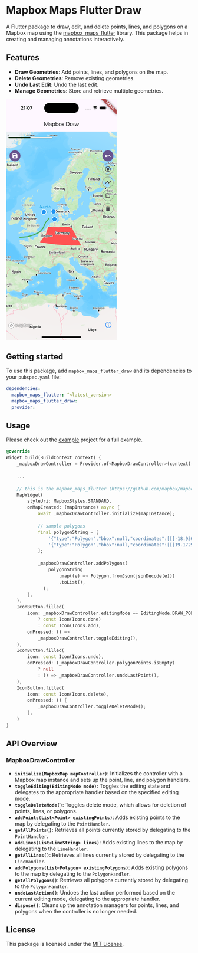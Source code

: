 <!--
This README describes the package. If you publish this package to pub.dev,
this README's contents appear on the landing page for your package.

For information about how to write a good package README, see the guide for
[writing package pages](https://dart.dev/tools/pub/writing-package-pages).

For general information about developing packages, see the Dart guide for
[creating packages](https://dart.dev/guides/libraries/create-packages)
and the Flutter guide for
[developing packages and plugins](https://flutter.dev/to/develop-packages).
-->

# Mapbox Maps Flutter Draw

A Flutter package to draw, edit, and delete points, lines, and polygons on a Mapbox map using the [mapbox_maps_flutter](https://github.com/mapbox/mapbox-maps-flutter) library. This package helps in creating and managing annotations interactively.

## Features

- **Draw Geometries**: Add points, lines, and polygons on the map.
- **Delete Geometries**: Remove existing geometries.
- **Undo Last Edit**: Undo the last edit.
- **Manage Geometries**: Store and retrieve multiple geometries.


<img width="300px" src="https://github.com/felixerdy/mapbox-maps-flutter-draw/blob/main/doc/example.png?raw=true" />

## Getting started

To use this package, add `mapbox_maps_flutter_draw` and its dependencies to your `pubspec.yaml` file:

```yaml
dependencies:
  mapbox_maps_flutter: ^<latest_version>
  mapbox_maps_flutter_draw:
  provider:
```

## Usage

Please check out the [example](./example/) project for a full example.

```dart
@override
Widget build(BuildContext context) {
    _mapboxDrawController = Provider.of<MapboxDrawController>(context);

    ...

    // this is the mapbox_maps_flutter (https://github.com/mapbox/mapbox-maps-flutter) map
    MapWidget(
        styleUri: MapboxStyles.STANDARD,
        onMapCreated: (mapInstance) async {
            await _mapboxDrawController.initialize(mapInstance);

            // sample polygons
            final polygonString = [
                '{"type":"Polygon","bbox":null,"coordinates":[[[-18.930236903430682,65.54258945880892],[-41.305603332322534,56.12495372403541],[-23.143507455464942,47.51318115957886],[-13.42744079577011,50.491865810367415]]]}',
                '{"type":"Polygon","bbox":null,"coordinates":[[[19.172957996449043,49.30508658266342],[12.380430916160435,33.47371340190411],[-2.592100951914972,35.36674553163404],[0.04248170102297877,51.60826115068258]]]}'
            ];

            _mapboxDrawController.addPolygons(
                polygonString
                    .map((e) => Polygon.fromJson(jsonDecode(e)))
                    .toList(),
              );
        },
    ),
    IconButton.filled(
        icon: _mapboxDrawController.editingMode == EditingMode.DRAW_POLYGON
            ? const Icon(Icons.done)
            : const Icon(Icons.add),
        onPressed: () =>
            _mapboxDrawController.toggleEditing(),
    ),
    IconButton.filled(
        icon: const Icon(Icons.undo),
        onPressed: (_mapboxDrawController.polygonPoints.isEmpty)
            ? null
            : () => _mapboxDrawController.undoLastPoint(),
    ),
    IconButton.filled(
        icon: const Icon(Icons.delete),
        onPressed: () {
            _mapboxDrawController.toggleDeleteMode();
        },
    )
}
```

## API Overview

### MapboxDrawController
- **`initialize(MapboxMap mapController)`**: Initializes the controller with a Mapbox map instance and sets up the point, line, and polygon handlers.
- **`toggleEditing(EditingMode mode)`**: Toggles the editing state and delegates to the appropriate handler based on the specified editing mode.
- **`toggleDeleteMode()`**: Toggles delete mode, which allows for deletion of points, lines, or polygons.
- **`addPoints(List<Point> existingPoints)`**: Adds existing points to the map by delegating to the `PointHandler`.
- **`getAllPoints()`**: Retrieves all points currently stored by delegating to the `PointHandler`.
- **`addLines(List<LineString> lines)`**: Adds existing lines to the map by delegating to the `LineHandler`.
- **`getAllLines()`**: Retrieves all lines currently stored by delegating to the `LineHandler`.
- **`addPolygons(List<Polygon> existingPolygons)`**: Adds existing polygons to the map by delegating to the `PolygonHandler`.
- **`getAllPolygons()`**: Retrieves all polygons currently stored by delegating to the `PolygonHandler`.
- **`undoLastAction()`**: Undoes the last action performed based on the current editing mode, delegating to the appropriate handler.
- **`dispose()`**: Cleans up the annotation managers for points, lines, and polygons when the controller is no longer needed.


## License
This package is licensed under the [MIT License](./LICENSE).



